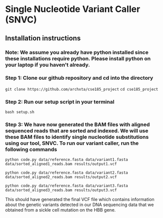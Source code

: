 # Single Nucleotide Variant Caller (SNVC) 

## Installation instructions
### Note: We assume you already have python installed since these installations require python. Please install python on your laptop if you haven't already. 

### Step 1: Clone our github repository and cd into the directory
``` git clone https://github.com/archxta/cse185_project ```
``` cd cse185_project ```

### Step 2: Run our setup script in your terminal
```bash setup.sh```

### Step 3: We have now generated the BAM files with aligned sequenced reads that are sorted and indexed. We will use these BAM files to identify single nucleotide substitutions using our tool, SNVC.  To run our variant caller, run the following commands

```python code.py data/reference.fasta data/variant1.fasta data/sorted_aligned1_reads.bam results/output1.vcf```

```python code.py data/reference.fasta data/variant2.fasta data/sorted_aligned2_reads.bam results/output2.vcf```

```python code.py data/reference.fasta data/variant3.fasta data/sorted_aligned3_reads.bam results/output3.vcf```

This should have generated the final VCF file which contains information about the genetic variants detected in our DNA sequencing data that we obtained from a sickle cell mutation on the HBB gene. 








